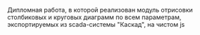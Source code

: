 Дипломная работа, в которой реализован модуль отрисовки столбиковых и круговых диаграмм по всем параметрам, экспортируемых из scada-системы "Каскад", на чистом js
